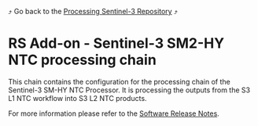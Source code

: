 :arrow_heading_up: Go back to the [Processing Sentinel-3 Repository](../README.md) :arrow_heading_up:

# RS Add-on - Sentinel-3 SM2-HY NTC processing chain

This chain contains the configuration for the processing chain of the Sentinel-3 SM-HY NTC Processor. It is processing the outputs from the S3 L1 NTC workflow into S3 L2 NTC products.

For more information please refer to the [Software Release Notes](./doc/ReleaseNote.md).
